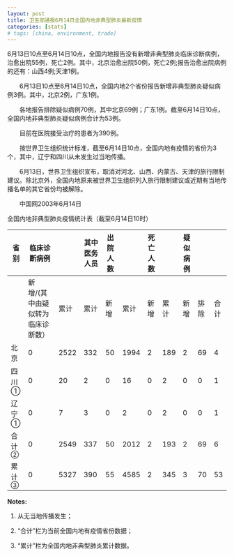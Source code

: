 ```yaml
---
layout: post
title: 卫生部通报6月14日全国内地非典型肺炎最新疫情
categories: [stats]
# tags: [china, environment, trade]
---
```


6月13日10点至6月14日10点，全国内地报告没有新增非典型肺炎临床诊断病例，治愈出院55例，死亡2例。其中，北京治愈出院50例，死亡2例;报告治愈出院病例的还有：山西4例;天津1例。

　　6月13日10点至6月14日10点，全国内地2个省份报告新增非典型肺炎疑似病例3例。其中，北京2例，广东1例。

　　各地报告排除疑似病例70例，其中北京69例；广东1例。截至6月14日10点，全国内地非典型肺炎疑似病例合计为53例。

　　目前在医院接受治疗的患者为390例。

　　按世界卫生组织统计标准，截至6月14日10点，全国内地有疫情的省份为3个，其中，辽宁和四川从未发生过当地传播。

　　6月13日，世界卫生组织宣布，取消对河北、山西、内蒙古、天津的旅行限制建议。除北京外，全国内地原来被世界卫生组织列入旅行限制建议或近期有当地传播名单的其它省份均被解除。

　　中国网2003年6月14日

全国内地非典型肺炎疫情统计表（截至6月14日10时）


| 省 别             | 临床诊断病例            |      | 其中医务人员 | 出院人数 |      | 死亡人数 |     | 疑似病例 |    |    |
| --------------- | ----------------- | ---- | ------ | ---- | ---- | ---- | --- | ---- | -- | -- |
|                 | 新增/(其中由疑似转为临床诊断数） | 累计   | 累计     | 新增   | 累计   | 新增   | 累计  | 新增   | 排除 | 合计 |
| 北京              | 0                 | 2522 | 332    | 50   | 1994 | 2    | 189 | 2    | 69 | 4  |
| 四川①             | 0                 | 20   | 2      | 0    | 16   | 0    | 2   | 0    | 0  | 1  |
| 辽宁①             | 0                 | 7    | 3      | 0    | 2    | 0    | 2   | 0    | 0  | 1  |
| 合 计<sup>②</sup> | 0                 | 2549 | 337    | 50   | 2012 | 2    | 193 | 2    | 69 | 6  |
| 累 计<sup>③</sup> | 0                 | 5327 | 390    | 55   | 4585 | 2    | 345 | 3    | 70 | 53 |


**Notes:**
1. 从无当地传播发生；
　
2.  “合计”栏为当前全国内地有疫情省份数据；

3.  “累计”栏为全国内地非典型肺炎累计数据。